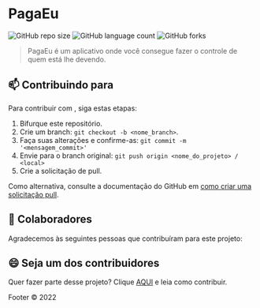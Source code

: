 # PagaEu

<!---Esses são exemplos. Veja https://shields.io para outras pessoas ou para personalizar este conjunto de escudos. Você pode querer incluir dependências, status do projeto e informações de licença aqui--->


![GitHub repo size](https://img.shields.io/github/repo-size/nillias/PagaEu?style=for-the-badge)
![GitHub language count](https://img.shields.io/github/languages/count/nillias/PagaEu?style=for-the-badge)
![GitHub forks](https://img.shields.io/github/forks/nillias/PagaEu?style=for-the-badge)





> PagaEu é um aplicativo onde você consegue fazer o controle de quem está lhe devendo.


## 📫 Contribuindo para <PagaEu>
<!---Se o seu README for longo ou se você tiver algum processo ou etapas específicas que deseja que os contribuidores sigam, considere a criação de um arquivo CONTRIBUTING.md separado--->
Para contribuir com <PagaEu>, siga estas etapas:

1. Bifurque este repositório.
2. Crie um branch: `git checkout -b <nome_branch>`.
3. Faça suas alterações e confirme-as: `git commit -m '<mensagem_commit>'`
4. Envie para o branch original: `git push origin <nome_do_projeto> / <local>`
5. Crie a solicitação de pull.

Como alternativa, consulte a documentação do GitHub em [como criar uma solicitação pull](https://help.github.com/en/github/collaborating-with-issues-and-pull-requests/creating-a-pull-request).

## 🤝 Colaboradores

Agradecemos às seguintes pessoas que contribuíram para este projeto:



## 😄 Seja um dos contribuidores<br>

Quer fazer parte desse projeto? Clique [AQUI](CONTRIBUTING.md) e leia como contribuir.

<!--## 📝 Licença
Esse projeto está sob licença. Veja o arquivo [LICENÇA](LICENSE.md) para mais detalhes.
[⬆ Voltar ao topo](#nome-do-projeto)<br> -->
Footer
© 2022

